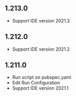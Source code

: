 ## 1.213.0

- Support IDE version 2021.3

## 1.212.0

- Support IDE version 2021.2

## 1.211.0

- Run script on pubspec.yaml
- Edit Run Configuration
- Support IDE version 2021.1
